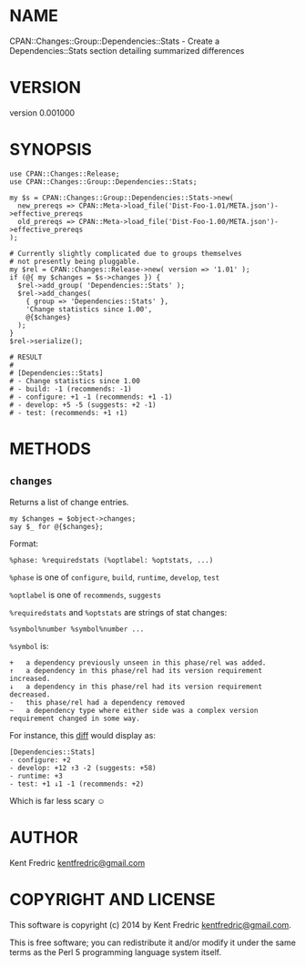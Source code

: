 # NAME

CPAN::Changes::Group::Dependencies::Stats - Create a Dependencies::Stats section detailing summarized differences

# VERSION

version 0.001000

# SYNOPSIS

    use CPAN::Changes::Release;
    use CPAN::Changes::Group::Dependencies::Stats;

    my $s = CPAN::Changes::Group::Dependencies::Stats->new(
      new_prereqs => CPAN::Meta->load_file('Dist-Foo-1.01/META.json')->effective_prereqs
      old_prereqs => CPAN::Meta->load_file('Dist-Foo-1.00/META.json')->effective_prereqs
    );

    # Currently slightly complicated due to groups themselves
    # not presently being pluggable.
    my $rel = CPAN::Changes::Release->new( version => '1.01' );
    if (@{ my $changes = $s->changes }) {
      $rel->add_group( 'Dependencies::Stats' );
      $rel->add_changes(
        { group => 'Dependencies::Stats' },
        'Change statistics since 1.00',
        @{$changes}
      );
    }
    $rel->serialize();

    # RESULT
    #
    # [Dependencies::Stats]
    # - Change statistics since 1.00
    # - build: -1 (recommends: -1)
    # - configure: +1 -1 (recommends: +1 -1)
    # - develop: +5 -5 (suggests: +2 -1)
    # - test: (recommends: +1 ↑1)

# METHODS

## `changes`

Returns a list of change entries.

    my $changes = $object->changes;
    say $_ for @{$changes};

Format:

    %phase: %requiredstats (%optlabel: %optstats, ...)

`%phase` is one of `configure`, `build`, `runtime`, `develop`, `test`

`%optlabel` is one of `recommends`, `suggests`

`%requiredstats` and `%optstats` are strings of stat changes:

    %symbol%number %symbol%number ...

`%symbol` is:

    +   a dependency previously unseen in this phase/rel was added.
    ↑   a dependency in this phase/rel had its version requirement increased.
    ↓   a dependency in this phase/rel had its version requirement decreased.
    -   this phase/rel had a dependency removed
    ~   a dependency type where either side was a complex version requirement changed in some way.

For instance, this [diff](https://metacpan.org/diff/file?target=ETHER/Moose-2.1210/META.json&source=ETHER/Moose-2.1005/META.json) would display as:

    [Dependencies::Stats]
    - configure: +2
    - develop: +12 ↑3 -2 (suggests: +58)
    - runtime: +3
    - test: +1 ↓1 -1 (recommends: +2)

Which is far less scary ☺

# AUTHOR

Kent Fredric <kentfredric@gmail.com>

# COPYRIGHT AND LICENSE

This software is copyright (c) 2014 by Kent Fredric <kentfredric@gmail.com>.

This is free software; you can redistribute it and/or modify it under
the same terms as the Perl 5 programming language system itself.

